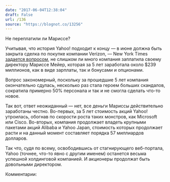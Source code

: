 ```yaml
---
date: "2017-06-04T12:38:04"
draft: False
url: /136
source: "https://blognot.co/13256"
---
```


Не переплатили ли Мариссе?

Учитывая, что история Yahoo! подходит к концу — в июне должна быть закрыта сделка по покупке компании Verizon, — New York Times [задается вопросом](https://www.nytimes.com/2017/06/03/technology/yahoo-marissa-mayer-compensation.html), не слишком ли много компания заплатила своему директору Мариссе Мейер, которая за 5 лет заработала около $239 миллионов, как в виде зарплаты, так и бонусами и опционами.



Вопрос закономерный, поскольку за прошедшие 5 лет компания окончательно сдулась, несколько раз стала героем больших скандалов, сократила примерно 50% персонала и так и не смогла сделать что-то новое.

Так вот, ответ неожиданный — нет, все деньги Мариссы действительно заработаны честно. Во-первых, за 5 лет стоимость акций Yahoo! утроилась, обогнав по скорости роста таких монстров, как Microsoft или Cisco. Во-вторых, компания продолжает владеть крупными пакетами акций Alibaba и Yahoo Japan, стоимость которых продолжает расти и на данный момент составляет порядка 57 миллиардов долларов.

Так что, судя по всему, освободившись от стагнирующего веб-портала, Yahoo (точнее, что-то явно с другим именем) останется весьма успешной холдинговой компанией. И акционеры продолжат быть довольными директором.

Комментарии:
